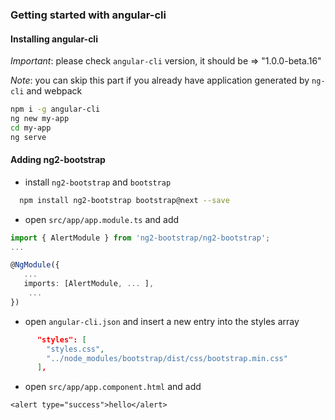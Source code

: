 ### Getting started with angular-cli
 
#### Installing angular-cli

*Important*: please check `angular-cli` version, it should be => "1.0.0-beta.16"

*Note*: you can skip this part if you already have application generated by `ng-cli` and webpack
  
```bash
npm i -g angular-cli
ng new my-app
cd my-app
ng serve
```

#### Adding ng2-bootstrap
 
 - install `ng2-bootstrap` and `bootstrap`

 ```bash
   npm install ng2-bootstrap bootstrap@next --save
 ```
 
- open `src/app/app.module.ts` and add

```typescript
import { AlertModule } from 'ng2-bootstrap/ng2-bootstrap';
...

@NgModule({
   ...
   imports: [AlertModule, ... ],
    ... 
})
```

- open `angular-cli.json` and insert a new entry into the styles array 

```json
      "styles": [
        "styles.css",
        "../node_modules/bootstrap/dist/css/bootstrap.min.css"
      ],
```

- open `src/app/app.component.html` and add
```
<alert type="success">hello</alert>
```
